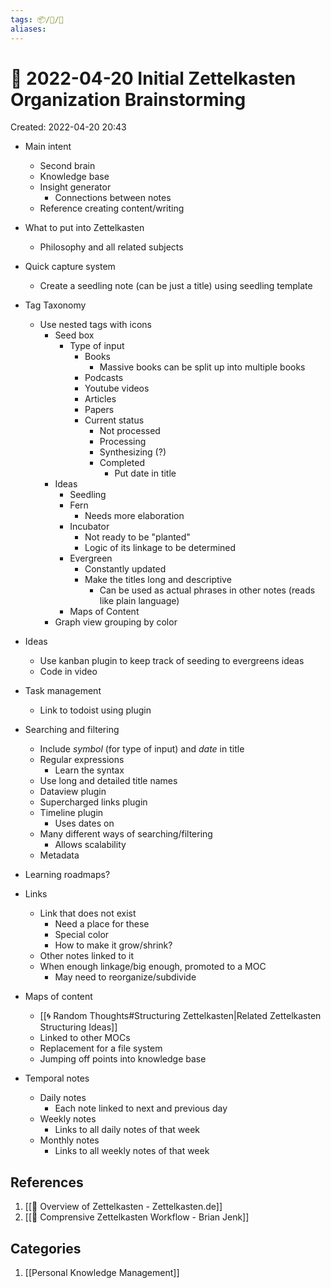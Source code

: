 ```yaml
---
tags: 📦/💭/🌲
aliases:
---
```

# 🌲 2022-04-20 Initial Zettelkasten Organization Brainstorming
Created: 2022-04-20 20:43

* Main intent
	* Second brain
	* Knowledge base
	* Insight generator
		* Connections between notes
	* Reference creating content/writing

* What to put into Zettelkasten
	* Philosophy and all related subjects

* Quick capture system
	* Create a seedling note (can be just a title) using seedling template

* Tag Taxonomy
	* Use nested tags with icons
		* Seed box
			* Type of input
				* Books
					* Massive books can be split up into multiple books
				* Podcasts
				* Youtube videos
				* Articles
				* Papers
				* Current status
					* Not processed
					* Processing
					* Synthesizing (?)
					* Completed
						* Put date in title
		* Ideas
			* Seedling
			* Fern
				* Needs more elaboration
			* Incubator
				* Not ready to be "planted"
				* Logic of its linkage to be determined
			* Evergreen
				* Constantly updated
				* Make the titles long and descriptive
					* Can be used as actual phrases in other notes (reads like plain language)
			* Maps of Content
		* Graph view grouping by color

* Ideas 
	* Use kanban plugin to keep track of seeding to evergreens ideas
	* Code in video

* Task management
	* Link to todoist using plugin

* Searching and filtering
	* Include *symbol* (for type of input) and *date* in title
	* Regular expressions
		* Learn the syntax
	* Use long and detailed title names
	* Dataview plugin
	* Supercharged links plugin
	* Timeline plugin
		* Uses dates on
	* Many different ways of searching/filtering
		* Allows scalability
	* Metadata

* Learning roadmaps?

* Links
	* Link that does not exist
		* Need a place for these
		* Special color
		* How to make it grow/shrink?
	* Other notes linked to it
	* When enough linkage/big enough, promoted to a MOC
		* May need to reorganize/subdivide

* Maps of content
	* [[🌀 Random Thoughts#Structuring Zettelkasten|Related Zettelkasten Structuring Ideas]]
	* Linked to other MOCs
	* Replacement for a file system
	* Jumping off points into knowledge base

* Temporal notes
	* Daily notes
		* Each note linked to next and previous day
	* Weekly notes
		* Links to all daily notes of that week
	* Monthly notes
		* Links to all weekly notes of that week


## References
1. [[📃 Overview of Zettelkasten - Zettelkasten.de]]
2. [[🎥 Comprensive Zettelkasten Workflow - Brian Jenk]]

## Categories
1. [[Personal Knowledge Management]]